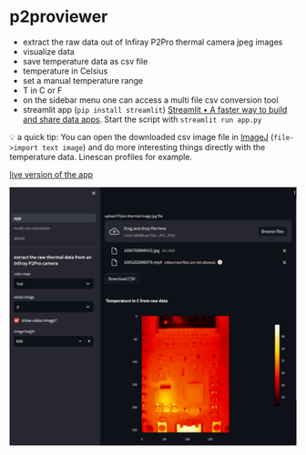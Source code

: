 # p2proviewer
- extract the raw data out of Infiray P2Pro thermal camera jpeg images
- visualize data
- save temperature data as csv file
- temperature in Celsius
- set a manual temperature range
- T in C or F
- on the sidebar menu one can access a multi file csv conversion tool
- streamlit app (`pip install streamlit`) [Streamlit • A faster way to build and share data apps](https://streamlit.io/). Start the script with `streamlit run app.py`

💡 a quick tip:
You can open the downloaded csv image file in [ImageJ](https://imagej.net/ij/index.html) (`file->import text image`) and do more interesting things directly with the temperature data. Linescan profiles for example.


[live version of the app](https://p2proviewer.streamlit.app/)


![app](media/Screenshot.png)